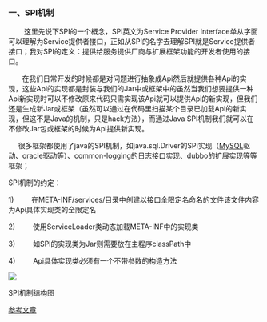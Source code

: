 ### 一、SPI机制

        这里先说下SPI的一个概念，SPI英文为Service Provider Interface单从字面可以理解为Service提供者接口，正如从SPI的名字去理解SPI就是Service提供者接口；我对SPI的定义：提供给服务提供厂商与扩展框架功能的开发者使用的接口。

       在我们日常开发的时候都是对问题进行抽象成Api然后就提供各种Api的实现，这些Api的实现都是封装与我们的Jar中或框架中的虽然当我们想要提供一种Api新实现时可以不修改原来代码只需实现该Api就可以提供Api的新实现，但我们还是生成新Jar或框架（虽然可以通过在代码里扫描某个目录已加载Api的新实现，但这不是Java的机制，只是hack方法），而通过Java SPI机制我们就可以在不修改Jar包或框架的时候为Api提供新实现。

     很多框架都使用了java的SPI机制，如java.sql.Driver的SPI实现（[MySQL](http://lib.csdn.net/base/14)驱动、oracle驱动等）、common-logging的日志接口实现、dubbo的扩展实现等等框架；



SPI机制的约定：

1\)         在META-INF/services/目录中创建以接口全限定名命名的文件该文件内容为Api具体实现类的全限定名

2\)         使用ServiceLoader类动态加载META-INF中的实现类

3\)         如SPI的实现类为Jar则需要放在主程序classPath中

4\)         Api具体实现类必须有一个不带参数的构造方法

![](http://images.cnitblog.com/blog2015/84976/201503/081719062588772.jpg)

SPI机制结构图





[参考文章](http://blog.csdn.net/zmx729618/article/details/53285416)

